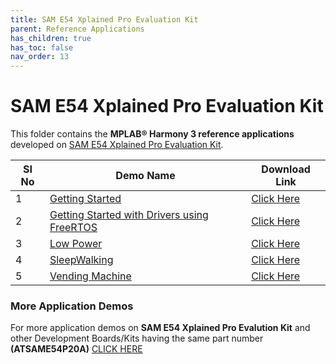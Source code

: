 ```yaml
---
title: SAM E54 Xplained Pro Evaluation Kit
parent: Reference Applications
has_children: true
has_toc: false
nav_order: 13
---
```


# SAM E54 Xplained Pro Evaluation Kit

This folder contains the **MPLAB® Harmony 3 reference applications** developed on [SAM E54 Xplained Pro Evaluation Kit](https://www.microchip.com/DevelopmentTools/ProductDetails/ATSAME54-XPRO).

|SI No| Demo Name | Download Link |
| --- | --- | -- |
| 1 | [Getting Started](./same54_getting_started/readme.md) | [Click Here](https://github.com/MicrochipTech/MPLAB-Harmony-Reference-Apps/releases/latest/download/same54_getting_started.zip) |
| 2 | [Getting Started with Drivers using FreeRTOS](./same54_getting_started_freertos/readme.md) | [Click Here](https://github.com/MicrochipTech/MPLAB-Harmony-Reference-Apps/releases/latest/download/same54_getting_started_freertos.zip) |
| 3 | [Low Power](./same54_low_power/readme.md) |  [Click Here](https://github.com/MicrochipTech/MPLAB-Harmony-Reference-Apps/releases/latest/download/same54_low_power.zip) |
| 4 | [SleepWalking](./sleepwalking/readme.md) |  [Click Here](https://github.com/MicrochipTech/MPLAB-Harmony-Reference-Apps/releases/latest/download/sleepwalking.zip) |
| 5 | [Vending Machine](./same54_vending_machine/readme.md) |  [Click Here](https://github.com/MicrochipTech/MPLAB-Harmony-Reference-Apps/releases/latest/download/same54_vending_machine.zip) |



### More Application Demos

For more application demos on **SAM E54 Xplained Pro Evalution Kit** and other Development Boards/Kits having the same part number **(ATSAME54P20A)** <a href="https://mplab-discover.microchip.com/v1/itemtype/com.microchip.ide.project?s0=ATSAME54P20A" target="_blank"> CLICK HERE </a>
